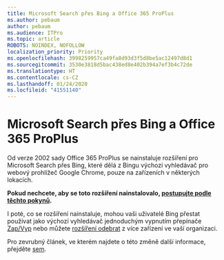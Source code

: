 ```yaml
---
title: Microsoft Search přes Bing a Office 365 ProPlus
ms.author: pebaum
author: pebaum
ms.audience: ITPro
ms.topic: article
ROBOTS: NOINDEX, NOFOLLOW
localization_priority: Priority
ms.openlocfilehash: 3998259957ca49fa8d93d3f5d8be5ac12497d8d1
ms.sourcegitcommit: 3530e3818d5bac438ed8e402b394a7ef3b4c72de
ms.translationtype: HT
ms.contentlocale: cs-CZ
ms.lasthandoff: 01/24/2020
ms.locfileid: "41551140"
---
```

# <a name="microsoft-search-in-bing-and-office-365-proplus"></a>Microsoft Search přes Bing a Office 365 ProPlus

Od verze 2002 sady Office 365 ProPlus se nainstaluje rozšíření pro Microsoft Search přes Bing, které dělá z Bingu výchozí vyhledávač pro webový prohlížeč Google Chrome, pouze na zařízeních v některých lokacích.

**Pokud nechcete, aby se toto rozšíření nainstalovalo, [postupujte podle těchto pokynů](https://docs.microsoft.com/deployoffice/microsoft-search-bing#how-to-exclude-the-extension-for-microsoft-search-in-bing-from-being-installed).**

I poté, co se rozšíření nainstaluje, mohou vaši uživatelé Bing přestat používat jako výchozí vyhledávač jednoduchým vypnutím přepínače [Zap/Vyp](https://docs.microsoft.com/deployoffice/microsoft-search-bing#change-whether-bing-is-the-default-search-engine-for-google-chrome) nebo můžete [rozšíření odebrat](https://docs.microsoft.com/deployoffice/microsoft-search-bing#how-to-remove-the-extension-after-its-been-installed) z více zařízení ve vaší organizaci.

Pro zevrubný článek, ve kterém najdete o této změně další informace, přejděte [sem](https://docs.microsoft.com/deployoffice/microsoft-search-bing).